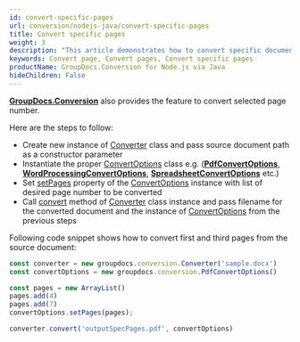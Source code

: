 ```yaml
---
id: convert-specific-pages
url: conversion/nodejs-java/convert-specific-pages
title: Convert specific pages
weight: 3
description: "This article demonstrates how to convert specific document pages by page number using GroupDocs.Conversion for Node.js via Java API."
keywords: Convert page, Convert pages, Convert specific pages
productName: GroupDocs.Conversion for Node.js via Java
hideChildren: False
---
```

[**GroupDocs.Conversion**](https://products.groupdocs.com/conversion/java) also provides the feature to convert selected page number. 

Here are the steps to follow: 

*   Create new instance of [Converter](#) class and pass source document path as a constructor parameter
*   Instantiate the proper [ConvertOptions](#) class e.g. (**[PdfConvertOptions](#)**, **[WordProcessingConvertOptions](#)**, **[SpreadsheetConvertOptions](#)** etc.)
*   Set [setPages](#) property of the [ConvertOptions](#) instance with list of desired page number to be converted
*   Call [convert](#) method of [Converter](#) class instance and pass filename for the converted document and the instance of [ConvertOptions](#) from the previous steps

  
Following code snippet shows how to convert first and third pages from the source document:

```js
const converter = new groupdocs.conversion.Converter('sample.docx')
const convertOptions = new groupdocs.conversion.PdfConvertOptions()

const pages = new ArrayList()
pages.add(4)
pages.add(7)
convertOptions.setPages(pages);

converter.convert('outputSpecPages.pdf', convertOptions)
```
